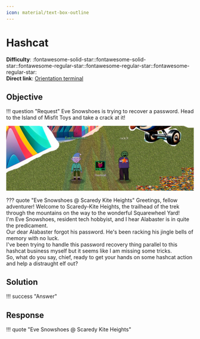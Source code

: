 ```yaml
---
icon: material/text-box-outline
---
```


# Hashcat

**Difficulty**: :fontawesome-solid-star::fontawesome-solid-star::fontawesome-regular-star::fontawesome-regular-star::fontawesome-regular-star:<br/>
**Direct link**: [Orientation terminal](https://hhc23-wetty.holidayhackchallenge.com?&challenge=orientation&username=rack3t&id=83532dea-b64f-497e-a2cf-ffdbe3ce81c2&area=staging&location=12,14&tokens=&dna=ATATATTAATATATATATATATATATATATATCGATATGCATATATATATATGCATATATATATATATATATATATTAGCATATATATATATATGCATATATATATATGCATATATATTA)

## Objective

!!! question "Request"
    Eve Snowshoes is trying to recover a password. Head to the Island of Misfit Toys and take a crack at it!
    

![Eve Snowshoes](../img/objectives/o18/EveSnowshoes.jpg)

??? quote "Eve Snowshoes @ Scaredy Kite Heights"
    Greetings, fellow adventurer! Welcome to Scaredy-Kite Heights, the trailhead of the trek through the mountains on the way to the wonderful Squarewheel Yard!<br/>
    I'm Eve Snowshoes, resident tech hobbyist, and I hear Alabaster is in quite the predicament.<br/>
    Our dear Alabaster forgot his password. He's been racking his jingle bells of memory with no luck.<br/>
    I've been trying to handle this password recovery thing parallel to this hashcat business myself but it seems like I am missing some tricks.<br/>
    So, what do you say, chief, ready to get your hands on some hashcat action and help a distraught elf out?<br/>


## Solution


!!! success "Answer"
    
    
## Response
!!! quote "Eve Snowshoes @ Scaredy Kite Heights"
    